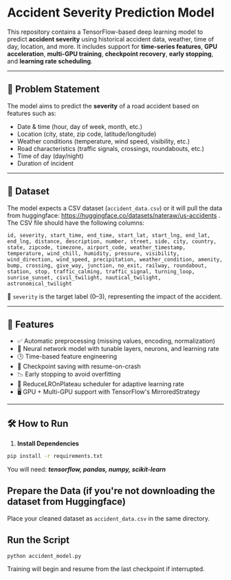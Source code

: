 # Accident Severity Prediction Model

This repository contains a TensorFlow-based deep learning model to predict **accident severity** using historical accident data, weather, time of day, location, and more. It includes support for **time-series features**, **GPU acceleration**, **multi-GPU training**, **checkpoint recovery**, **early stopping**, and **learning rate scheduling**.

---

## 🧠 Problem Statement

The model aims to predict the **severity** of a road accident based on features such as:

- Date & time (hour, day of week, month, etc.)
- Location (city, state, zip code, latitude/longitude)
- Weather conditions (temperature, wind speed, visibility, etc.)
- Road characteristics (traffic signals, crossings, roundabouts, etc.)
- Time of day (day/night)
- Duration of incident

---

## 📁 Dataset

The model expects a CSV dataset (`accident_data.csv`) or it will pull the data from huggingface: https://huggingface.co/datasets/nateraw/us-accidents . The CSV file should have the following columns:

```
id, severity, start_time, end_time, start_lat, start_lng, end_lat, end_lng, distance, description, number, street, side, city, country, state, zipcode, timezone, airport_code, weather_timestamp, temperature, wind_chill, humidity, pressure, visibility, wind_direction, wind_speed, precipitation, weather_condition, amenity, bump, crossing, give_way, junction, no_exit, railway, roundabout, station, stop, traffic_calming, traffic_signal, turning_loop, sunrise_sunset, civil_twilight, nautical_twilight, astronomical_twilight
```

📌 `severity` is the target label (0–3), representing the impact of the accident.

---

## 🚀 Features

- ✅ Automatic preprocessing (missing values, encoding, normalization)
- 🧠 Neural network model with tunable layers, neurons, and learning rate
- 🕒 Time-based feature engineering
- 💾 Checkpoint saving with resume-on-crash
- 📉 Early stopping to avoid overfitting
- 🔁 ReduceLROnPlateau scheduler for adaptive learning rate
- 🖥️ GPU + Multi-GPU support with TensorFlow's MirroredStrategy

---

## 🛠️ How to Run

1. **Install Dependencies**

```bash
pip install -r requirements.txt
```

You will need: ***tensorflow, pandas, numpy, scikit-learn***

## Prepare the Data (if you're not downloading the dataset from Huggingface)

Place your cleaned dataset as ```accident_data.csv``` in the same directory.

## Run the Script

```
python accident_model.py
```

Training will begin and resume from the last checkpoint if interrupted.
